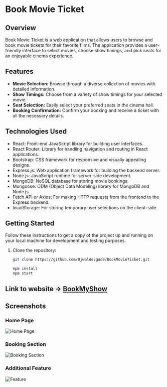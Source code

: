# Book Movie Ticket

## Overview

Book Movie Ticket is a web application that allows users to browse and book movie tickets for their favorite films. The application provides a user-friendly interface to select movies, choose show timings, and pick seats for an enjoyable cinema experience.

## Features

- **Movie Selection:** Browse through a diverse collection of movies with detailed information.
- **Show Timings:** Choose from a variety of show timings for your selected movie.
- **Seat Selection:** Easily select your preferred seats in the cinema hall.
- **Booking Confirmation:** Confirm your booking and receive a ticket with all the necessary details.

## Technologies Used

- React: Front-end JavaScript library for building user interfaces.
- React Router: Library for handling navigation and routing in React applications.
- Bootstrap: CSS framework for responsive and visually appealing designs.
- Express.js: Web application framework for building the backend server.
- Node.js: JavaScript runtime for server-side development.
- MongoDB: NoSQL database for storing movie bookings.
- Mongoose: ODM (Object Data Modeling) library for MongoDB and Node.js.
- Fetch API or Axios: For making HTTP requests from the frontend to the Express backend.
- localStorage: For storing temporary user selections on the client-side.


## Getting Started

Follow these instructions to get a copy of the project up and running on your local machine for development and testing purposes.

1. Clone the repository:

   ```bash
   git clone https://github.com/Ujwaldevgade/BookMovieTicket.git
   
   npm install
   npm start

## Link to website -> [BookMyShow](https://bookmy-show.netlify.app/)


## Screenshots

### Home Page
![Home Page](./public/Images/Animal.jpg)
### Booking Section
![Booking Section](./images/booking-section.jpg)

### Additional Feature
![Feature](./images/feature.jpg)

